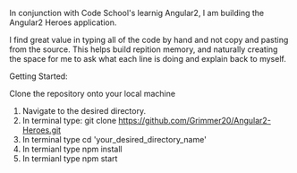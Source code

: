 In conjunction with Code School's learnig Angular2, I am building the Angular2 Heroes application.

I find great value in typing all of the code by hand and not copy and pasting from the source. This helps build repition memory, and naturally creating the space for me to ask what each line is doing and explain back to myself.


Getting Started:

Clone the repository onto your local machine

1. Navigate to the desired directory.
2. In terminal type: git clone https://github.com/Grimmer20/Angular2-Heroes.git
3. In terminal type cd 'your_desired_directory_name'
4. In termianl type npm install
5. In termianl type npm start